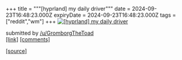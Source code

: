 +++
title = """[hyprland] my daily driver"""
date = 2024-09-23T16:48:23.000Z
expiryDate = 2024-09-23T16:48:23.000Z
tags = ["reddit","wm"]
+++
[![[hyprland] my daily driver](https://a.thumbs.redditmedia.com/2hSXypkUsSzX7uHBZvZJ3BYRbCb57TcY5_iyb4zvJF4.jpg "[hyprland] my daily driver")](https://www.reddit.com/r/unixporn/comments/1fnp5se/hyprland_my_daily_driver/)

submitted by [/u/GromborgTheToad](https://www.reddit.com/user/GromborgTheToad)  
[\[link\]](https://www.reddit.com/gallery/1fnp5se) [\[comments\]](https://www.reddit.com/r/unixporn/comments/1fnp5se/hyprland_my_daily_driver/)

[[source]](https://www.reddit.com/r/unixporn/comments/1fnp5se/hyprland_my_daily_driver/)
